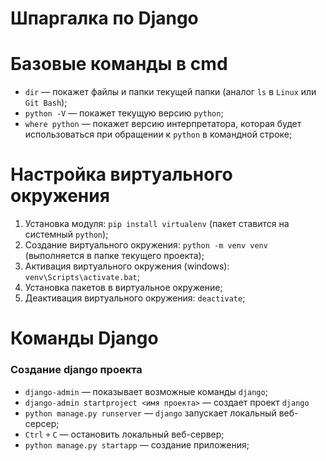 # **Шпаргалка по Django**


# **Базовые команды в cmd**
* `dir`  — покажет файлы и папки текущей папки (аналог `ls` в `Linux` или `Git Bash`);
* `python -V`  — покажет текущую версию `python`;
* `where python` — покажет версию интерпретатора, которая будет использоваться при обращении к `python` в командной строке;

# **Настройка виртуального окружения**
1. Установка модуля: `pip install virtualenv` (пакет ставится на системный `python`);
2. Создание виртуального окружения: `python -m venv venv` (выполняется в папке текущего проекта);
3. Активация виртуального окружения (windows): `venv\Scripts\activate.bat`;
4. Установка пакетов в виртуальное окружение;
5. Деактивация виртуального окружения: `deactivate`;

# **Команды Django**

### **Создание django проекта**
* `django-admin` — показывает возможные команды `django`;
* `django-admin startproject <имя проекта>` — создает проект `django`
* `python manage.py runserver` — `django` запускает локальный веб-серсер;
* `Сtrl` `+` `С` — остановить локальный веб-сервер;
* `python manage.py startapp` — создание приложения;



